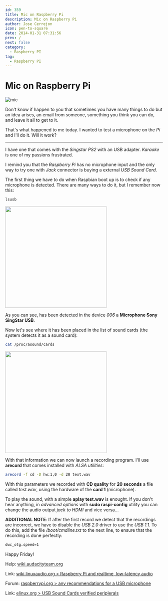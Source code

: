 ```yaml
---
id: 359
title: Mic on Raspberry Pi
description: Mic on Raspberry Pi
author: Jose Cerrejon
icon: pen-to-square
date: 2014-01-31 07:31:56
prev: /
next: false
category:
  - Raspberry PI
tag:
  - Raspberry PI
---
```


# Mic on Raspberry Pi

![mic](/images/2014/01/mic.jpg)

Don't know if happen to you that sometimes you have many things to do but an idea arises, an email from someone, something you think you can do, and leave it all to get to it. 

That's what happened to me today. I wanted to test a microphone on the *Pi* and I'll do it. Will it work?

- - -
I have one that comes with the *Singstar PS2* with an USB adapter. *Karaoke* is one of my passions frustrated. 

I remind you that the *Raspberry Pi* has no microphone input and the only way to try one with *Jack* connector is buying a external *USB Sound Card*. 

The first thing we have to do when Raspbian boot up is to check if any microphone is detected. There are many ways to do it, but I remember now this:

```bash
lsusb
```

<a title="Mic detedted!" rel="lightbox" href="/images/2014/01/lusb.jpg">
<img width="324" src="/images/2014/01/lusb_min.jpg">
</a>

As you can see, has been detected in the device *006* a **Microphone Sony SingStar USB**. 

Now let's see where it has been placed in the list of sound cards (the system detects it as a sound card):

```bash
cat /proc/asound/cards
```

<a title="Card num. 1 is a USB-Audio - USBMIC" rel="lightbox" href="/images/2014/01/catproccards.jpg">
<img width="324" src="/images/2014/01/catproccards_min.jpg">
</a>

With that information we can now launch a recording program. I'll use **arecord** that comes installed with *ALSA utilities*:

```bash
arecord -f cd -D hw:1,0 -d 20 text.wav
```

With this parameters we recorded with **CD quality** for **20 seconds** a file called *test.wav*, using the hardware of the **card 1** (microphone). 

To play the sound, with a simple **aplay test.wav** is enought. If you don't hear anything, in *advanced options* with **sudo raspi-config** utility you can change the audio output *jack to HDMI* and vice versa...

**ADDITIONAL NOTE**: If after the first record we detect that the recordings are incorrect, we have to disable the *USB 2.0* driver to use the *USB 1.1*. To do this, add the file */boot/cmdline.txt* to the next line, to ensure that the recording is done perfectly:

```bash
dwc_otg.speed=1
```

Happy Friday!

Help: [wiki.audacityteam.org](http://wiki.audacityteam.org/index.php?title=USB_mic_on_Linux)

Link: [wiki.linuxaudio.org > Raspberry Pi and realtime, low-latency audio](http://wiki.linuxaudio.org/wiki/raspberrypi)

Forum: [raspberrypi.org > any recommendations for a USB microphone](http://www.raspberrypi.org/phpBB3/viewtopic.php?f=26&t=43731)

Link: [elinux.org > USB Sound Cards verified periplerals](http://elinux.org/RPi_VerifiedPeripherals#USB_Sound_Cards)